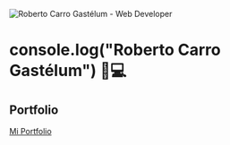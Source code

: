 ![Roberto Carro Gastélum - Web Developer](https://res.cloudinary.com/robcg1102/image/upload/v1620958735/robcg1102_knidn8.png)

# console.log("Roberto Carro Gastélum") 🧑💻



## Portfolio

<a href="https://robcg1102.netlify.app/" target="_blank">Mi Portfolio</a>

<!--
**robcg1102/robcg1102** is a ✨ _special_ ✨ repository because its `README.md` (this file) appears on your GitHub profile.

Here are some ideas to get you started:

- 🔭 I’m currently working on ...
- 🌱 I’m currently learning ...
- 👯 I’m looking to collaborate on ...
- 🤔 I’m looking for help with ...
- 💬 Ask me about ...
- 📫 How to reach me: ...
- 😄 Pronouns: ...
- ⚡ Fun fact: ...
-->
